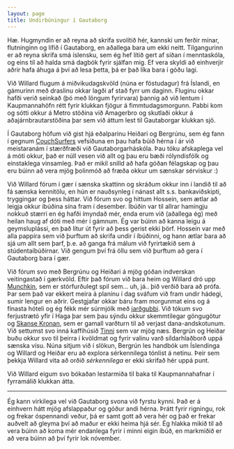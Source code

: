 ```yaml
---
layout: page
title: Undirbúningur í Gautaborg
---
```

Hæ. Hugmyndin er að reyna að skrifa svolítið hér, kannski um ferðir mínar, flutninginn
og lífið í Gautaborg, en aðallega bara um ekki neitt. Tilgangurinn er að reyna skrifa
smá íslensku, sem ég hef lítið gert af síðan í menntaskóla, og eins til að halda smá
dagbók fyrir sjálfan mig. Ef vera skyldi að einhverjir aðrir hafa áhuga á því að lesa 
þetta, þá er það líka bara í góðu lagi.

Við Willard flugum á miðvikudagskvöld (núna er föstudagur) frá Íslandi, en gámurinn með
draslinu okkar lagði af stað fyrr um daginn. Fluginu okkar hafði verið seinkað (þó með
löngum fyrirvara) þannig að við lentum í Kaupmannahöfn rétt fyrir klukkan fjögur á
fimmtudagsmorgunn. Pabbi kom og sótti okkur á Metro stöðina við Amagerbro og skutlaði
okkur á aðajárnbrautarstöðina þar sem við áttum lest til Gautaborgar klukkan sjö.

Í Gautaborg höfum við gist hjá eðalparinu Heiðari og Bergrúnu, sem ég fann í gegnum
[CouchSurfers](http://www.couchsurfing.com/) vefsíðuna en þau hafa búið hérna í ár við
meistaranám í stærðfræði við Gautaborgarháskóla. Þau tóku afskaplega vel á móti
okkur, það er núll vesen við allt og þau eru bæði rólyndisfólk og einstaklega
vinsamleg. Það er mikil snilld að hafa góðan félagskap og þau eru búinn að vera
mjög þolinmóð að fræða okkur um sænskar sérviskur :)

Við Willard fórum í gær í sænska skattinn og skráðum okkur inn í landið til að fá
sænska kennitölu, en hún er nauðsynleg í nánast allt s.s. bankaviðskipti, tryggingar og
þess háttar. Við fórum svo og hittum Hossein, sem ætlar að leigja okkur íbúðina sína
fram í desember. Íbúðin var til allrar hamingju nokkuð stærri en ég hafði ímyndað mér,
enda erum við (aðallega ég) með heilan haug af dóti með mér í gámnum. Ég var búinn að
kanna leigu á geymsluplássi, en það lítur út fyrir að þess gerist ekki þörf. Hossein
var með alla pappíra sem við þurftum að skrifa undir í íbúðinni, og hann ætlar bara
að sjá um allt sem þarf, þ.e. að ganga frá málum við fyrirtækið sem á stúdentaíbúðirnar.
Við gengum því frá öllu sem við þurftum að gera í Gautaborg bara í gær.

Við fórum svo með Bergrúnu og Heiðari á mjög góðan indverskan veitingastað í gærkvöld.
Eftir það fórum við bara heim og Willard dró upp [Munchkin](), sem er stórfurðulegt
spil sem... uh, já.. þið verðið bara að prófa. Þar sem það var ekkert meira á planinu í
dag sváfum við fram undir hádegi, sumir lengur en aðrir. Gestgjafar okkar báru fram
morgunmat eins og á fínasta hóteli og ég fékk mér súrmjólk með [jarðgubbi](). Við tókum
svo ferjustrætó yfir í Haga þar sem þau sýndu okkur skemmtilegar göngugötur og
[Skanse Kronan](), sem er gamall varðturn til að verjast dana-andskotunum. Við settumst
svo inná kaffihúsið [Tinni]() sem var mjög næs. Bergrún og Heiðar buðu okkur svo til
þeirra í kvöldmat og fyrir valinu varð síldarhlaðborð uppá sænska vísu. Núna sitjum
við í slökun, Bergrún les handbók um Íslendinga og Willard og Heiðar eru að explora
sérkennilega tónlist á netinu. Þeir sem þekkja Willard vita að orðið *sérkennilega*
er ekki skrifað hér uppá punt.

Við Willard eigum svo bókaðan lestarmiða til baka til Kaupmannahafnar í fyrramálið
klukkan átta.

---

Ég kann virkilega vel við Gautaborg svona við fyrstu kynni. Það er á einhvern hátt mjög 
afslappaður og góður andi hérna. Þrátt fyrir rigningu, rok og frekar óspennandi veður, 
þá er samt gott að vera hér og það er frekar auðvelt að gleyma því að maður er ekki
heima hjá sér. Ég hlakka mikið til að vera búinn að koma mér endanlega fyrir í minni 
eigin íbúð, en markmiðið er að vera búinn að því fyrir lok nóvember.


